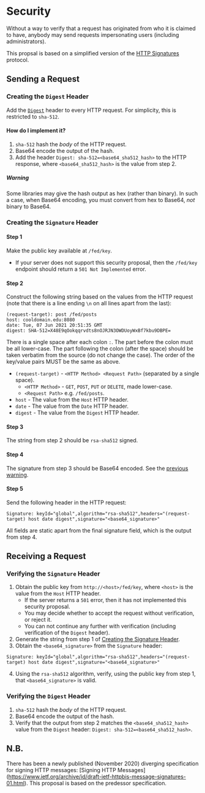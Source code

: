 # Security

Without a way to verify that a request has originated from who it is claimed to have,
anybody may send requests impersonating users (including administrators).

This propsal is based on a simplified version of the [HTTP Signatures](https://tools.ietf.org/id/draft-cavage-http-signatures-12.html)
protocol.

## Sending a Request

### Creating the `Digest` Header

Add the [`Digest`](https://developer.mozilla.org/en-US/docs/Web/HTTP/Headers/Digest) header to every HTTP
request. For simplicity, this is restricted to `sha-512`.

#### How do I implement it?

1. `sha-512` hash the *body* of the HTTP request.
2. Base64 encode the output of the hash.
3. Add the header `Digest: sha-512=<base64_sha512_hash>` to the HTTP response, where `<base64_sha512_hash>`
   is the value from step 2.
   
##### Warning

Some libraries may give the hash output as hex (rather than binary). In such a case, when Base64
encoding, you must convert from hex to Base64, *not* binary to Base64.


### Creating the `Signature` Header

#### Step 1
Make the public key available at `/fed/key`.

* If your server does not support this security proposal, then the
  `/fed/key` endpoint should return a `501 Not Implemented` error.

#### Step 2
Construct the following string based on the values from the HTTP request
(note that there is a line ending `\n` on all lines apart from the last):

```
(request-target): post /fed/posts
host: cooldomain.edu:8080
date: Tue, 07 Jun 2021 20:51:35 GMT
digest: SHA-512=X48E9qOokqqrvdts8nOJRJN3OWDUoyWxBf7kbu9DBPE=
```

There is a single space after each colon `:`. The part before the colon must be all lower-case. The part
following the colon (after the space) should be taken verbatim from the source (do not change the case).
The order of the key/value pairs MUST be the same as above.

* `(request-target)` - `<HTTP Method> <Request Path>` (separated by a single space).
  * `<HTTP Method>` - `GET`, `POST`, `PUT` or `DELETE`, made lower-case.
  * `<Request Path>` e.g. `/fed/posts`.
* `host` - The value from the `Host` HTTP header.
* `date` - The value from the `Date` HTTP header.
* `digest` - The value from the `Digest` HTTP header.

#### Step 3
The string from step 2 should be `rsa-sha512` signed.

#### Step 4
The signature from step 3 should be Base64 encoded. See the
[previous warning](#warning).

#### Step 5
Send the following header in the HTTP request:
```
Signature: keyId="global",algorithm="rsa-sha512",headers="(request-target) host date digest",signature="<base64_signature>"
```
All fields are static apart from the final signature field, which is the output from step 4.


## Receiving a Request

### Verifying the `Signature` Header

1. Obtain the public key from `http://<host>/fed/key`, where `<host>` is the value from the `Host` HTTP header.
   * If the server returns a `501` error, then it has not implemented this security proposal.
   * You may decide whether to accept the request without verification, or reject it.
   * You can not continue any further with verification (including verification of the
    `Digest` header).
2. Generate the string from step 1 of [Creating the Signature Header](#creating-the-signature-header).
3. Obtain the `<base64_signature>` from the `Signature` header:
```
Signature: keyId="global",algorithm="rsa-sha512",headers="(request-target) host date digest",signature="<base64_signature>"
```
4. Using the `rsa-sha512` algorithm, verify, using the public key from step 1, that `<base64_signature>` is
   valid.

### Verifying the `Digest` Header

1. `sha-512` hash the *body* of the HTTP request.
2. Base64 encode the output of the hash.
3. Verify that the output from step 2 matches the `<base64_sha512_hash>` value from the `Digest` header:
   `Digest: sha-512=<base64_sha512_hash>`.
   
## N.B.

There has been a newly published (November 2020) diverging specification for signing HTTP messages:
[Signing HTTP Messages] (https://www.ietf.org/archive/id/draft-ietf-httpbis-message-signatures-01.html).
This proposal is based on the predessor specification.
